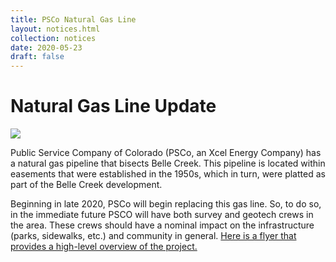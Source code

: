 ```yaml
---
title: PSCo Natural Gas Line
layout: notices.html
collection: notices
date: 2020-05-23
draft: false
---
```


# Natural Gas Line Update

![](/assets/notices/2020/gas_line_map.png)

Public Service Company of Colorado (PSCo, an Xcel Energy Company) has a natural gas pipeline that bisects Belle Creek. This pipeline is located within easements that were established in the 1950s, which in turn, were platted as part of the Belle Creek development. 

Beginning in late 2020, PSCo will begin replacing this gas line. So, to do so, in the immediate future PSCO will have both survey and geotech crews in the area. These crews should have a nominal impact on the infrastructure (parks, sidewalks, etc.) and community in general. <a href="/assets/notices/2020/2020.05.01_MAOP_Project.pdf" target="gas">Here is a flyer that provides a high-level overview of the project.</a> 
